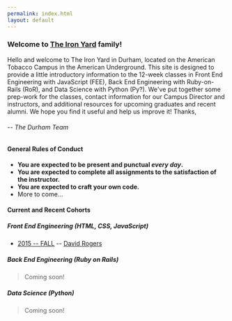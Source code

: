 ```yaml
---
permalink: index.html
layout: default
---
```


### Welcome to [The Iron Yard](http://theironyard.com) family!

Hello and welcome to The Iron Yard in Durham, located on the American Tobacco Campus in the American Underground. This site is designed to provide a little introductory information to the 12-week classes in Front End Engineering with JavaScript (FEE), Back End Engineering with Ruby-on-Rails (RoR), and Data Science with Python (Py?). We've put together some prep-work for the classes, contact information for our Campus Director and instructors, and additional resources for upcoming graduates and recent alumni. We hope you find it useful and help us improve it! Thanks,

###### -- The Durham Team

#### General Rules of Conduct

* **You are expected to be present and punctual _every day_.**
* **You are expected to complete all assignments to the satisfaction of the instructor.**
* **You are expected to craft your own code.**
* More to come...

#### Current and Recent Cohorts

##### Front End Engineering (HTML, CSS, JavaScript)

* [2015 -- FALL](https://github.com/TIY-Durham/2015-FALL-FEE) -- [David Rogers](https://github.com/al-the-x)

##### Back End Engineering (Ruby on Rails)

> Coming soon!

##### Data Science (Python)

> Coming soon!
